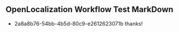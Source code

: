 ## OpenLocalization Workflow Test MarkDown
* 2a8a8b76-54bb-4b5d-80c9-e2612623071b thanks!

<!--HONumber=Jul16_HO5-->


